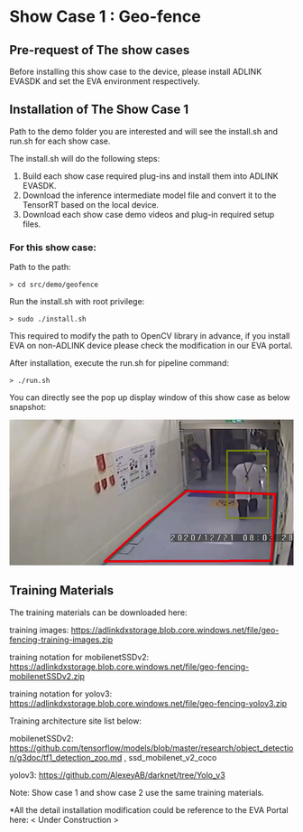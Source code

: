 # Show Case 1 : Geo-fence

## Pre-request of The show cases

Before installing this show case to the device, please install ADLINK EVASDK and set the EVA environment respectively.

## Installation of The Show Case 1

Path to the demo folder you are interested and will see the install.sh and run.sh for each show case.

The install.sh will do the following steps:

1. Build each show case required plug-ins and install them into ADLINK EVASDK.
2. Download the inference intermediate model file and convert it to the TensorRT based on the local device.
3. Download each show case demo videos and plug-in required setup files.

### For this show case: 

Path to the path:

```
> cd src/demo/geofence
```

Run the install.sh with root privilege:

```
> sudo ./install.sh
```

This required to modify the path to OpenCV library in advance, if you install EVA on non-ADLINK device please check the modification in our EVA portal.

After installation, execute the run.sh for pipeline command:

```
> ./run.sh
```

You can directly see the pop up display window of this show case as below snapshot:

![image-showcase1](../../../figures/image-showcase1.png)

## Training Materials

The training materials can be downloaded here:

training images: https://adlinkdxstorage.blob.core.windows.net/file/geo-fencing-training-images.zip

training notation for mobilenetSSDv2: https://adlinkdxstorage.blob.core.windows.net/file/geo-fencing-mobilenetSSDv2.zip

training notation for yolov3: https://adlinkdxstorage.blob.core.windows.net/file/geo-fencing-yolov3.zip

Training architecture site list below: 

mobilenetSSDv2: https://github.com/tensorflow/models/blob/master/research/object_detection/g3doc/tf1_detection_zoo.md , ssd_mobilenet_v2_coco

yolov3: https://github.com/AlexeyAB/darknet/tree/Yolo_v3

Note: Show case 1 and show case 2 use the same training materials.

*All the detail installation modification could be reference to the EVA Portal here: < Under Construction >